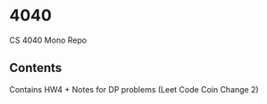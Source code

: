 # 4040
CS 4040 Mono Repo
## Contents
Contains HW4 + Notes for DP problems (Leet Code Coin Change 2)
